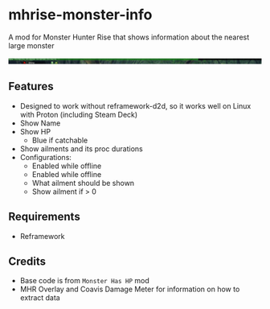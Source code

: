 # mhrise-monster-info
A mod for Monster Hunter Rise that shows information about the nearest large monster

![Preview](img/preview.png)

## Features
* Designed to work without reframework-d2d, so it works well on Linux with Proton (including Steam Deck)
* Show Name
* Show HP
  * Blue if catchable
* Show ailments and its proc durations
* Configurations:
  * Enabled while offline
  * Enabled while offline
  * What ailment should be shown
  * Show ailment if > 0

## Requirements
* Reframework

## Credits
* Base code is from `Monster Has HP` mod
* MHR Overlay and Coavis Damage Meter for information on how to extract data

